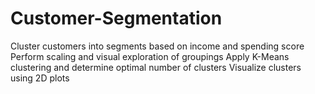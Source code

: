 # Customer-Segmentation
 Cluster customers into segments based on income and spending score  Perform scaling and visual exploration of groupings  Apply K-Means clustering and determine optimal number of clusters  Visualize clusters using 2D plots
